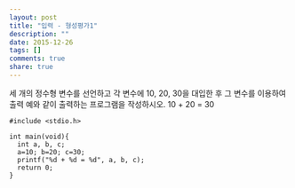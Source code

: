 ```yaml
---
layout: post
title: "입력 - 형성평가1"
description: ""
date: 2015-12-26
tags: []
comments: true
share: true
---
```


세 개의 정수형 변수를 선언하고 각 변수에 10, 20, 30을 대입한 후 그 변수를 이용하여 출력 예와 같이 출력하는 프로그램을
작성하시오. 10 + 20 = 30  
  
  

    #include <stdio.h>
     
    int main(void){
      int a, b, c;
      a=10; b=20; c=30;
      printf("%d + %d = %d", a, b, c);
      return 0;
    }